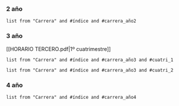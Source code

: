 ### 2 año
``` dataview
list from "Carrera" and #índice and #carrera_año2 
```
### 3 año
[[HORARIO TERCERO.pdf|1º cuatrimestre]]
``` dataview
list from "Carrera" and #índice and #carrera_año3 and #cuatri_1 
```


``` dataview
list from "Carrera" and #índice and #carrera_año3 and #cuatri_2 
```
### 4 año
``` dataview
list from "Carrera" and #índice and #carrera_año4 
```
